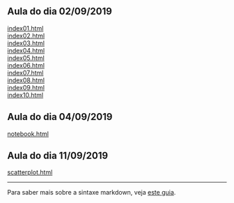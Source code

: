 ## Aula do dia 02/09/2019

[index01.html](basic/index01.html)<br>
[index02.html](basic/index02.html)<br>
[index03.html](basic/index03.html)<br>
[index04.html](basic/index04.html)<br>
[index05.html](basic/index05.html)<br>
[index06.html](basic/index06.html)<br>
[index07.html](basic/index07.html)<br>
[index08.html](basic/index08.html)<br>
[index09.html](basic/index09.html)<br>
[index10.html](basic/index10.html)<br>


## Aula do dia 04/09/2019

[notebook.html](d3_intro/notebook.html)<br>



## Aula do dia 11/09/2019

[scatterplot.html](d3_scale/scatterplot.html)<br>

---

Para saber mais sobre a sintaxe markdown, veja [este guia](https://guides.github.com/features/mastering-markdown/).
